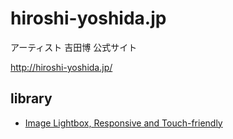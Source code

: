 # hiroshi-yoshida.jp

アーティスト 吉田博 公式サイト

http://hiroshi-yoshida.jp/

## library

- [Image Lightbox, Responsive and Touch-friendly](http://osvaldas.info/image-lightbox-responsive-touch-friendly)

